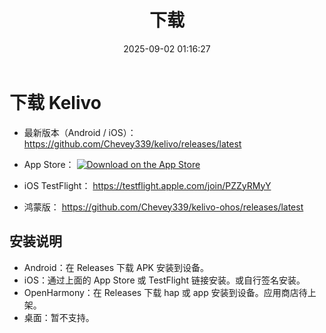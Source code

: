 ﻿---
title: 下载
date: 2025-09-02 01:16:27
---

# 下载 Kelivo

- 最新版本（Android / iOS）：
  https://github.com/Chevey339/kelivo/releases/latest

- App Store：
  [![Download on the App Store](https://developer.apple.com/assets/elements/badges/download-on-the-app-store.svg)](https://apps.apple.com/us/app/kelivo/id6752122930)

- iOS TestFlight：
  https://testflight.apple.com/join/PZZyRMyY

- 鸿蒙版：
  https://github.com/Chevey339/kelivo-ohos/releases/latest

## 安装说明

- Android：在 Releases 下载 APK 安装到设备。
- iOS：通过上面的 App Store 或 TestFlight 链接安装。或自行签名安装。
- OpenHarmony：在 Releases 下载 hap 或 app 安装到设备。应用商店待上架。
- 桌面：暂不支持。
